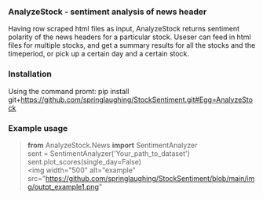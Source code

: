 ### AnalyzeStock - sentiment analysis of news header
Having row scraped html files as input, AnalyzeStock returns sentiment polarity of the news headers for a particular stock. Useser can feed in html files for multiple stocks, and get a summary results for all the stocks and the timeperiod, or pick up a certain day and a certain stock. 

### Installation
Using the command promt: pip install git+https://github.com/springlaughing/StockSentiment.git#Egg=AnalyzeStock

### Example usage

>**from** AnalyzeStock.News **import** SentimentAnalyzer<br>
>sent = SentimentAnalyzer('Your_path_to_dataset')<br>
>sent.plot_scores(single_day=False)<br>
<img width="500" alt="example" src="https://github.com/springlaughing/StockSentiment/blob/main/img/outpt_example1.png"